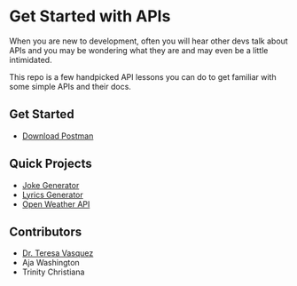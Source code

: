 # Get Started with APIs

When you are new to development, often you will hear other devs talk about APIs and you may be wondering what they are and may even be a little intimidated.

This repo is a few handpicked API lessons you can do to get familiar with some simple APIs and their docs.

## Get Started
- [Download Postman](https://www.postman.com/)


## Quick Projects
- [Joke Generator](./joke-generator.md)
- [Lyrics Generator](./lyrics.md)
- [Open Weather API](./weather.md)


## Contributors
- [Dr. Teresa Vasquez](https://github.com/drteresavasquez)
- Aja Washington
- Trinity Christiana
